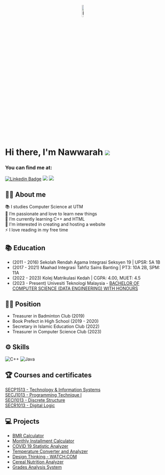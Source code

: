 <p align = "center" > 
     <img src="https://github.com/nawwarahauni/nawwarahauni/assets/148327549/92f77b93-3945-4135-b681-915e7b8c9b09" height="10% width="10%" alt="Panda"/>
</p><br/>

# Hi there, I'm Nawwarah ![](https://user-images.githubusercontent.com/18350557/176309783-0785949b-9127-417c-8b55-ab5a4333674e.gif) <br/>
### You can find me at:
[![Linkedin Badge](https://img.shields.io/badge/-nawwarahauni-blue?style=flat&logo=Linkedin&logoColor=white)](https://www.linkedin.com/in/nawwarah-auni-nazrudin-262895299/) 
<a href="https://nawwarahauni.github.io/">
   <img src="https://img.shields.io/badge/-ePortfolio-yellowgreen?style=flat&logoColor=white&labelColor=#0000FF"></a>
<a href="mailto:nawwarahauni@graduate.utm.my">
<img src="https://img.shields.io/badge/nawwarahauni@graduate.utm.my-D14836?style=flat&logo=gmail&logoColor=white"></a>

## 👩‍💻 About me
📚 I studies Computer Science at UTM <br>
🌸 I’m passionate and love to learn new things <br>
🌱 I’m currently learning C++ and HTML <br>
💬 I'm interested in creating and hosting a website <br/>
⚡ I love reading in my free time 

## :books: Education
- (2011 - 2016) Sekolah Rendah Agama Integrasi Seksyen 19 | UPSR: 5A 1B <br/>
- (2017 - 2021) Maahad Integrasi Tahfiz Sains Banting | PT3: 10A 2B, SPM: 11A <br/>
- (2022 - 2023) Kolej Matrikulasi Kedah | CGPA: 4.00, MUET: 4.5 <br/>
- (2023 - Present) Univesiti Teknologi Malaysia - [BACHELOR OF COMPUTER SCIENCE (DATA ENGINEERING) WITH HONOURS](https://github.com/nawwarahauni/SEMESTER_1) <br/>

## :woman_teacher: Position
- Treasurer in Badminton Club (2019)
- Book Prefect in High School (2019 - 2020)
- Secretary in Islamic Education Club (2022)
- Treasurer in Computer Science Club (2023)

## ⚙ Skills
![C++](https://img.shields.io/badge/c++-%2300599C.svg?style=for-the-badge&logo=c%2B%2B&logoColor=white) ![Java](https://img.shields.io/badge/java-%23ED8B00.svg?style=for-the-badge&logo=openjdk&logoColor=white)

## 🏆 Courses and certificates
[SECP1513 - Technology & Information Systems](https://github.com/nawwarahauni/SEMESTER_1/tree/main/Technology%20%26%20Information%20Systems)<br>
[SECJ1013 - Programming Technique I](https://github.com/nawwarahauni/SEMESTER_1/tree/main/Programming%20Technique%20I)<br>
[SECI1013 - Discrete Structure](https://github.com/nawwarahauni/SEMESTER_1/tree/main/Discrete%20Structure)<br>
[SECR1013 - Digital Logic](https://github.com/nawwarahauni/SEMESTER_1/tree/main/Digital%20Logic)<br>
## 💻 Projects
- [BMR Calculator](https://github.com/nawwarahauni/SEMESTER_1/blob/main/Programming%20Technique%20I/Coursework/Assignment%202%20set%201.cpp)
- [Monthly Installment Calculator](https://github.com/nawwarahauni/SEMESTER_1/blob/main/Programming%20Technique%20I/Coursework/Assignment%202%20set%202.cpp)
- [COVID 19 Statistic Analyzer](https://github.com/nawwarahauni/SEMESTER_1/blob/main/Programming%20Technique%20I/Coursework/Exercise%202%20Function.cpp)
- [Temperature Converter and Analyzer](https://github.com/nawwarahauni/SEMESTER_1/blob/main/Programming%20Technique%20I/Coursework/Exercise%203%20Input%20Output.cpp)
- [Design Thinking - WATCH.COM](https://github.com/nawwarahauni/SEMESTER_1/blob/main/Technology%20%26%20Information%20Systems/Design%20Thinking%20Report%20(Computer%20Hardware)%20-%20Group%207.pdf)
- [Cereal Nutrition Analyzer](https://github.com/nawwarahauni/SEMESTER_1/blob/main/Programming%20Technique%20I/Coursework/Case%20Study%201.cpp)
- [Grades Analysis System](https://github.com/nawwarahauni/SEMESTER_1/blob/main/Programming%20Technique%20I/Coursework/Case%20Study%202.cpp)







